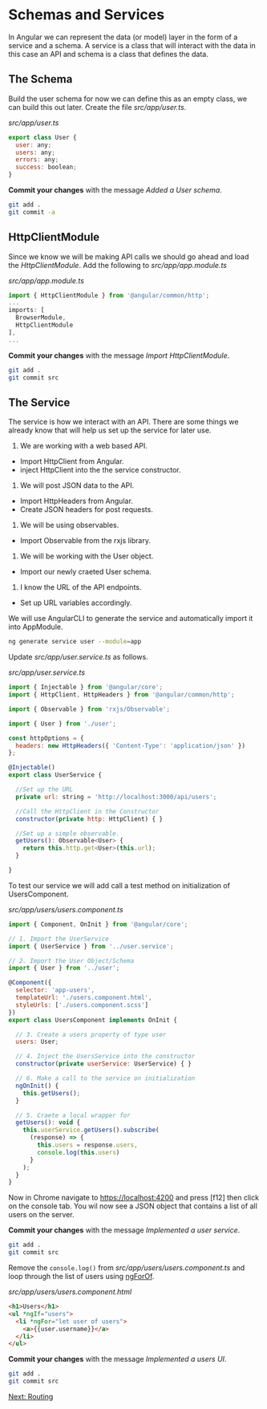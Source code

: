 # Schemas and Services

In Angular we can represent the data (or model) layer in the form of a service and a schema. A service is a class that will interact with the data in this case an API and schema is a class that defines the data.

## The Schema
Build the user schema for now we can define this as an empty class, we can build this out later. Create the file *src/app/user.ts*.

*src/app/user.ts*
```js
export class User {
  user: any;
  users: any;
  errors: any;
  success: boolean;
}
```

**Commit your changes** with the message *Added a User schema*.

```sh
git add .
git commit -a
```

## HttpClientModule

Since we know we will be making API calls we should go ahead and load the *HttpClientModule*. Add the following to *src/app/app.module.ts*

*src/app/app.module.ts*
```js
import { HttpClientModule } from '@angular/common/http';
...
imports: [
  BrowserModule,
  HttpClientModule
],
...
```

**Commit your changes** with the message *Import  HttpClientModule*.

```sh
git add .
git commit src
```

## The Service

The service is how we interact with an API. There are some things we already know that will help us set up the service for later use.

1. We are working with a web based API.
  * Import HttpClient from Angular.
  * inject HttpClient into the the service constructor.
1. We will post JSON data to the API.
  * Import HttpHeaders from Angular.
  * Create JSON headers for post requests.
1. We will be using observables.
  * Import Observable from the rxjs library.
1. We will be working with the User object.
  * Import our newly craeted User schema.
1. I know the URL of the API endpoints.
  * Set up URL variables accordingly.

We will use AngularCLI to generate the service and automatically import it into AppModule.

```sh
ng generate service user --module=app
```

Update *src/app/user.service.ts* as follows.

*src/app/user.service.ts*
```js
import { Injectable } from '@angular/core';
import { HttpClient, HttpHeaders } from '@angular/common/http';

import { Observable } from 'rxjs/Observable';

import { User } from './user';

const httpOptions = {
  headers: new HttpHeaders({ 'Content-Type': 'application/json' })
};

@Injectable()
export class UserService {

  //Set up the URL
  private url: string = 'http://localhost:3000/api/users';

  //Call the HttpClient in the Constructor
  constructor(private http: HttpClient) { }

  //Set up a simple observable.
  getUsers(): Observable<User> {
    return this.http.get<User>(this.url);
  }

}
```

To test our service we will add call a test method on initialization of UsersComponent.

*src/app/users/users.component.ts*
```js
import { Component, OnInit } from '@angular/core';

// 1. Import the UserService
import { UserService } from '../user.service';

// 2. Import the User Object/Schema
import { User } from '../user';

@Component({
  selector: 'app-users',
  templateUrl: './users.component.html',
  styleUrls: ['./users.component.scss']
})
export class UsersComponent implements OnInit {

  // 3. Create a users property of type user
  users: User;

  // 4. Inject the UsersService into the constructor
  constructor(private userService: UserService) { }

  // 6. Make a call to the service on initialization
  ngOnInit() {
    this.getUsers();
  }

  // 5. Craete a local wrapper for
  getUsers(): void {
    this.userService.getUsers().subscribe(
      (response) => {
        this.users = response.users,
        console.log(this.users)
      }
    );
  }
}
```

Now in Chrome navigate to [https://localhost:4200](https://localhost:4200) and press [f12] then click on the console tab. You wil now see a JSON object that contains a list of all users on the server.

**Commit your changes** with the message *Implemented a user service*.

```sh
git add .
git commit src
```

Remove the ```console.log()``` from *src/app/users/users.component.ts* and loop through the list of users using [ngForOf](https://angular.io/api/common/NgForOf).

*src/app/users/users.component.html*
```html
<h1>Users</h1>
<ul *ngIf="users">
  <li *ngFor="let user of users">
    <a>{{user.username}}</a>
  </li>
</ul>
```

**Commit your changes** with the message *Implemented a users UI*.

```sh
git add .
git commit src
```


[Next: Routing](04-Routing.md)

